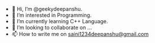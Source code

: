 - 👋 Hi, I’m @geekydeepanshu.
- 👀 I’m interested in Programming.
- 🌱 I’m currently learning C++ Language.
- 💞️ I’m looking to collaborate on ...
- 📫 How to write me on saini1234deepanshu@gmail.com

<!---
geekydeepanshu/geekydeepanshu is a ✨ special ✨ repository because its `README.md` (this file) appears on your GitHub profile.
You can click the Preview link to take a look at your changes.
--->
